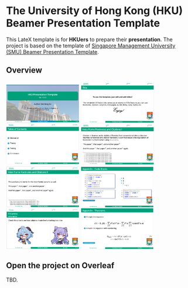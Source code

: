 # The University of Hong Kong (HKU) Beamer Presentation Template

This LateX template is for **HKUers** to prepare their **presentation**. The project is based on the template of [Singapore Management University (SMU) Beamer Presentation Template](https://github.com/felixnie/smu-beamer/).

## Overview
<img src="./assets/preview_1.png" width="200">
<img src="./assets/preview_2.png" width="200">
<img src="./assets/preview_4.png" width="200">
<img src="./assets/preview_5.png" width="200">

## Open the project on Overleaf
TBD.
